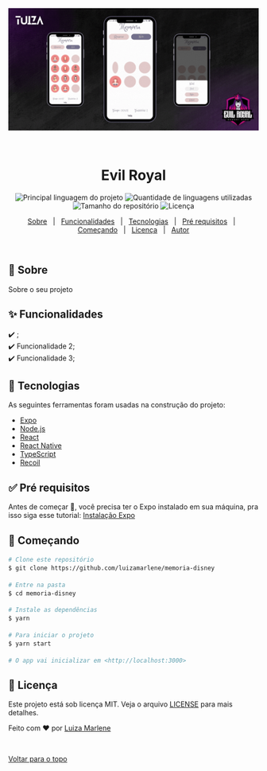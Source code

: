 <div align="center" id="top"> 
  <img src="./assets/evilRoyal.gif" alt="Memoria Disney" title="Demonstracao" />

  &#xa0;

  <!-- <a href="https://memoriadisney.netlify.com">Demo</a> -->
</div>

<h1 align="center">Evil Royal</h1>

<p align="center">
  <img alt="Principal linguagem do projeto" src="https://img.shields.io/github/languages/top/luizamarlene/memoria-disney?color=56BEB8">

  <img alt="Quantidade de linguagens utilizadas" src="https://img.shields.io/github/languages/count/luizamarlene/memoria-disney?color=56BEB8">

  <img alt="Tamanho do repositório" src="https://img.shields.io/github/repo-size/luizamarlene/memoria-disney?color=56BEB8">

  <img alt="Licença" src="https://img.shields.io/github/license/luizamarlene/memoria-disney?color=56BEB8">

  <!-- <img alt="Github issues" src="https://img.shields.io/github/issues/luizamarlene/memoria-disney?color=56BEB8" /> -->

  <!-- <img alt="Github forks" src="https://img.shields.io/github/forks/luizamarlene/memoria-disney?color=56BEB8" /> -->

  <!-- <img alt="Github stars" src="https://img.shields.io/github/stars/luizamarlene/memoria-disney?color=56BEB8" /> -->
</p>

<!-- Status -->

<!-- <h4 align="center"> 
	🚧  Memoria Disney 🚀 Em construção...  🚧
</h4> 

<hr> -->

<p align="center">
  <a href="#dart-sobre">Sobre</a> &#xa0; | &#xa0; 
  <a href="#sparkles-funcionalidades">Funcionalidades</a> &#xa0; | &#xa0;
  <a href="#rocket-tecnologias">Tecnologias</a> &#xa0; | &#xa0;
  <a href="#white_check_mark-pré-requisitos">Pré requisitos</a> &#xa0; | &#xa0;
  <a href="#checkered_flag-começando">Começando</a> &#xa0; | &#xa0;
  <a href="#memo-licença">Licença</a> &#xa0; | &#xa0;
  <a href="https://github.com/luizamarlene" target="_blank">Autor</a>
</p>

<br>

## :dart: Sobre ##

Sobre o seu projeto

## :sparkles: Funcionalidades ##

:heavy_check_mark: ;\
:heavy_check_mark: Funcionalidade 2;\
:heavy_check_mark: Funcionalidade 3;

## :rocket: Tecnologias ##

As seguintes ferramentas foram usadas na construção do projeto:

- [Expo](https://expo.io/)
- [Node.js](https://nodejs.org/en/)
- [React](https://pt-br.reactjs.org/)
- [React Native](https://reactnative.dev/)
- [TypeScript](https://www.typescriptlang.org/)
- [Recoil](https://recoiljs.org/)

## :white_check_mark: Pré requisitos ##

Antes de começar :checkered_flag:, você precisa ter o Expo instalado em sua máquina, pra isso siga esse  tutorial: [Instalação Expo](https://docs.expo.dev/get-started/installation/)

## :checkered_flag: Começando ##

```bash
# Clone este repositório
$ git clone https://github.com/luizamarlene/memoria-disney

# Entre na pasta
$ cd memoria-disney

# Instale as dependências
$ yarn

# Para iniciar o projeto
$ yarn start

# O app vai inicializar em <http://localhost:3000>
```

## :memo: Licença ##

Este projeto está sob licença MIT. Veja o arquivo [LICENSE](LICENSE.md) para mais detalhes.


Feito com :heart: por <a href="https://github.com/luizamarlene" target="_blank">Luiza Marlene</a>

&#xa0;

<a href="#top">Voltar para o topo</a>
